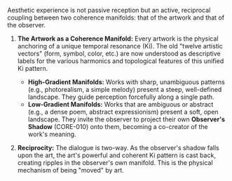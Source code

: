 Aesthetic experience is not passive reception but an active, reciprocal coupling between two coherence manifolds: that of the artwork and that of the observer.

1.  **The Artwork as a Coherence Manifold:** Every artwork is the physical anchoring of a unique temporal resonance (Ki). The old "twelve artistic vectors" (form, symbol, color, etc.) are now understood as descriptive labels for the various harmonics and topological features of this unified Ki pattern.
    *   **High-Gradient Manifolds:** Works with sharp, unambiguous patterns (e.g., photorealism, a simple melody) present a steep, well-defined landscape. They guide perception forcefully along a single path.
    *   **Low-Gradient Manifolds:** Works that are ambiguous or abstract (e.g., a dense poem, abstract expressionism) present a soft, open landscape. They invite the observer to project their own **Observer's Shadow** (CORE-010) onto them, becoming a co-creator of the work's meaning.

2.  **Reciprocity:** The dialogue is two-way. As the observer's shadow falls upon the art, the art's powerful and coherent Ki pattern is cast back, creating ripples in the observer's own manifold. This is the physical mechanism of being "moved" by art.